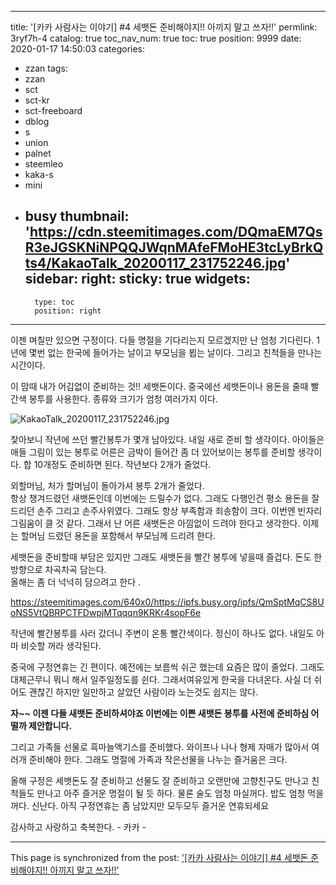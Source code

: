 
---
title: '[카카 사람사는 이야기] #4  세뱃돈 준비해야지!! 아끼지 말고 쓰자!!'
permlink: 3ryf7h-4
catalog: true
toc_nav_num: true
toc: true
position: 9999
date: 2020-01-17 14:50:03
categories:
- zzan
tags:
- zzan
- sct
- sct-kr
- sct-freeboard
- dblog
- s
- union
- palnet
- steemleo
- kaka-s
- mini
- busy
thumbnail: 'https://cdn.steemitimages.com/DQmaEM7QsR3eJGSKNiNPQQJWqnMAfeFMoHE3tcLyBrkQts4/KakaoTalk_20200117_231752246.jpg'
sidebar:
    right:
        sticky: true
widgets:
    -
        type: toc
        position: right
---


이젠 며칠만 있으면 구정이다. 
다들 명절을 기다리는지 모르겠지만 난 엄청 기다린다.
1년에 몇번  없는 한국에 들어가는 날이고 
부모님을 뵙는 날이다.  그리고 친척들을 만나는 시간이다.

이 맘때 내가 어김없이 준비하는 것!!   세뱃돈이다.
중국에선  세뱃돈이나 용돈을 줄때 빨간색 봉투를
사용한다.  종류와 크기가 엄청 여러가지 이다. 

![KakaoTalk_20200117_231752246.jpg](https://cdn.steemitimages.com/DQmaEM7QsR3eJGSKNiNPQQJWqnMAfeFMoHE3tcLyBrkQts4/KakaoTalk_20200117_231752246.jpg) 

찿아보니 작년에 쓰던 빨간봉투가 몇개 남아있다. 
내일 새로 준비 할 생각이다. 
아이들은 애들 그림이 있는 봉투로  어른은 금박이 들어간
좀 더 있어보이는 봉투를 준비할 생각이다. 
합 10개정도 준비하면 된다.  작년보다  2개가 줄었다. 

외할머님, 처가 할머님이 돌아가셔 봉투 2개가  줄었다.  
항상 챙겨드렸던  새뱃돈인데 이번에는  드릴수가 없다.
그래도 다행인건 평소 용돈을 잘 드리던 손주 그리고 손주사위였다.
그래도 항상  부족함과 죄송함이  크다.  이번엔 빈자리 그림움이 클 것 같다. 
그래서 난 어른 새뱃돈은 아낌없이 드려야  한다고 생각한다.
이제는  할머님 드렸던 용돈을 포함해서 부모님께 드리려 한다.

세뱃돈을 준비할때 부담은 있지만 그래도 새뱃돈을 빨간 봉투에
넣을때 즐겁다.  돈도 한 방향으로 차곡차곡 담는다.  
올해는 좀 더 넉넉히 담으려고 한다 .

https://steemitimages.com/640x0/https://ipfs.busy.org/ipfs/QmSptMqCS8UoNS5VtQBRPCTFDwpjMTqqqn9KRKr4sopF6e

작년에 빨간봉투를 사러 갔더니 주변이 온통 빨간색이다. 
정신이 하나도 없다.  내일도 아마 비슷할 꺼라 생각된다. 

중국에 구정연휴는 긴 편이다.  예전에는 보름씩 쉬곤 했는데
요즘은 많이 줄었다.  그래도 대체근무니 뭐니 해서 일주일정도를 쉰다. 
그래서여유있게 한국을 다녀온다.  사실 더 쉬어도 괜찮긴 하지만
일만하고 살았던 사람이라 노는것도 쉽지는 않다. 

**자~~ 이젠 다들 새뱃돈 준비하셔야죠
이번에는 이쁜 새뱃돈 봉투를 사전에 준비하심 어떨까 제안합니다.** 

그리고 가족들 선물로 흑마늘액기스를 준비했다. 
와이프나 나나  형제 자매가 많아서 여러개 준비해야 한다.
그래도 명절에 가족과  작은선물을  나누는 즐거움은 크다.

올해 구정은 세뱃돈도 잘 준비하고
선물도 잘 준비하고 오랜만에 고향친구도 만나고 
친척들도 만나고  아주 즐거운 명절이 될 듯 하다.
물론 술도 엄청 마실꺼다.  밥도 엄청 먹을 꺼다. 신난다. 
아직 구정연휴는 좀 남았지만 모두모두 즐거운 연휴되세요

감사하고 사랑하고 축복한다.  -  카카 -

- - -

This page is synchronized from the post: ['[카카 사람사는 이야기] #4  세뱃돈 준비해야지!! 아끼지 말고 쓰자!!'](https://steemit.com/@kibumh/3ryf7h-4)

